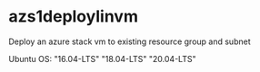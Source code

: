 # azs1deploylinvm
Deploy an azure stack vm to existing resource group and subnet

Ubuntu OS:
    "16.04-LTS"
    "18.04-LTS"
    "20.04-LTS"

